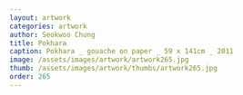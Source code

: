 ```yaml
---
layout: artwork
categories: artwork
author: Seokwoo Chung
title: Pokhara
caption: Pokhara _ gouache on paper _ 59 x 141cm _ 2011
image: /assets/images/artwork/artwork265.jpg
thumb: /assets/images/artwork/thumbs/artwork265.jpg
order: 265
---
```

